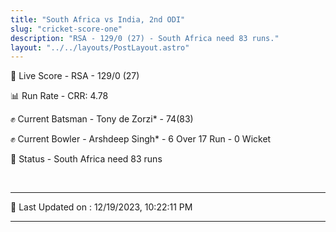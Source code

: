 ```yaml
---
title: "South Africa vs India, 2nd ODI"
slug: "cricket-score-one"
description: "RSA - 129/0 (27) - South Africa need 83 runs."
layout: "../../layouts/PostLayout.astro"
---
```


🔴 Live Score - RSA - 129/0 (27)  

📊 Run Rate - CRR: 4.78  

✊ Current Batsman - Tony de Zorzi* - 74(83)  

✊ Current Bowler - Arshdeep Singh* - 6 Over 17 Run - 0 Wicket  

📑 Status - South Africa need 83 runs

<br />

***

📝 Last Updated on : 12/19/2023, 10:22:11 PM

***

